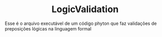 <h1 align="center"> LogicValidation </h1>


Esse é o arquivo executável de um código phyton que faz validações  de preposições lógicas na linguagem formal

